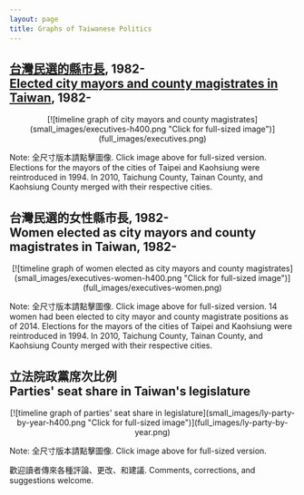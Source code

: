 ```yaml
---
layout: page
title: Graphs of Taiwanese Politics
---
```


## [台灣民選的縣市長](full_images/executives.png), 1982- <br/>[Elected city mayors and county magistrates in Taiwan](full_images/executives.png), 1982-

<div style="text-align:center" markdown="1">
[![timeline graph of city mayors and county magistrates](small_images/executives-h400.png "Click for full-sized image")](full_images/executives.png)
</div>

Note: 全尺寸版本請點擊圖像. Click image above for full-sized version. Elections for the mayors of the cities of Taipei and Kaohsiung were reintroduced in 1994. In 2010, Taichung County, Tainan County, and Kaohsiung County merged with their respective cities.

## 台灣民選的女性縣市長, 1982- <br/>Women elected as city mayors and county magistrates in Taiwan, 1982-

<div style="text-align:center" markdown="1">
[![timeline graph of women elected as city mayors and county magistrates](small_images/executives-women-h400.png "Click for full-sized image")](full_images/executives-women.png)
</div>

Note: 全尺寸版本請點擊圖像. Click image above for full-sized version. 14 women had been elected to city mayor and county magistrate positions as of 2014. Elections for the mayors of the cities of Taipei and Kaohsiung were reintroduced in 1994. In 2010, Taichung County, Tainan County, and Kaohsiung County merged with their respective cities.


## 立法院政黨席次比例<br/>Parties' seat share in Taiwan's legislature

<div style="text-align:center" markdown="1">
[![timeline graph of parties' seat share in legislature](small_images/ly-party-by-year-h400.png "Click for full-sized image")](full_images/ly-party-by-year.png)
</div>

Note: 全尺寸版本請點擊圖像. Click image above for full-sized version.

歡迎讀者傳來各種評論、更改、和建議. Comments, corrections, and suggestions welcome.
